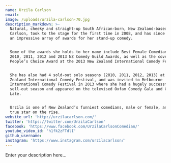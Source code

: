 ```yaml
---
name: Urzila Carlson
email:
image: /uploads/urzila-carlson-70.jpg
description_markdown: >-
  Natural, cheeky and straight-up South African-born, New Zealand-based, Urzila
  Carlson, took to the stage for the first time in 2008, and has since racked up
  an impressive array of awards for her stand-up comedy.


  Some of the awards she holds to her name include Best Female Comedian at the
  2010, 2011, 2012 and 2013 NZ Comedy Guild Awards, as well as the coveted TV3
  People’s Choice Award at the 2013 New Zealand International Comedy Festival.


  She has also had 4 sold-out solo seasons (2010, 2011, 2012, 2013) at the New
  Zealand International Comedy Festival, and was invited to Melbourne
  International Comedy Festival in 2013 where she had a hugely successful
  sell-out season and appeared on the televised Oxfam Comedy Gala and Comedy Up
  Late.


  Urzila is one of New Zealand’s funniest comedians, male or female, and is a
  true star on the rise.
website_url: 'http://urzilacarlson.com/'
twitter: 'https://twitter.com/UrzilaCarlson'
facebook: 'https://www.facebook.com/UrzilaCarlsonComedian/'
youtube_video_id: 'h1fk2zFTdlI'
github_username:
instagram: 'https://www.instagram.com/urzilacarlson/'
---
```


Enter your description here...
